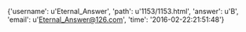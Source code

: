 {'username': u'Eternal_Answer', 'path': u'1153/1153.html', 'answer': u'B', 'email': u'Eternal_Answer@126.com', 'time': '2016-02-22:21:51:48'}